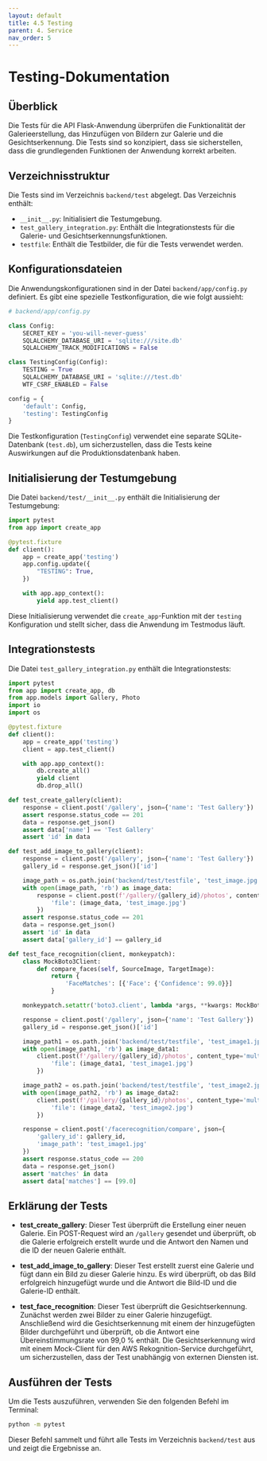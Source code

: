 ```yaml
---
layout: default
title: 4.5 Testing
parent: 4. Service
nav_order: 5
---
```

# Testing-Dokumentation

## Überblick

Die Tests für die API Flask-Anwendung überprüfen die Funktionalität der Galerieerstellung, das Hinzufügen von Bildern zur Galerie und die Gesichtserkennung. Die Tests sind so konzipiert, dass sie sicherstellen, dass die grundlegenden Funktionen der Anwendung korrekt arbeiten.

## Verzeichnisstruktur

Die Tests sind im Verzeichnis `backend/test` abgelegt. Das Verzeichnis enthält:
- `__init__.py`: Initialisiert die Testumgebung.
- `test_gallery_integration.py`: Enthält die Integrationstests für die Galerie- und Gesichtserkennungsfunktionen.
- `testfile`: Enthält die Testbilder, die für die Tests verwendet werden.

## Konfigurationsdateien

Die Anwendungskonfigurationen sind in der Datei `backend/app/config.py` definiert. Es gibt eine spezielle Testkonfiguration, die wie folgt aussieht:

```python
# backend/app/config.py

class Config:
    SECRET_KEY = 'you-will-never-guess'
    SQLALCHEMY_DATABASE_URI = 'sqlite:///site.db'
    SQLALCHEMY_TRACK_MODIFICATIONS = False

class TestingConfig(Config):
    TESTING = True
    SQLALCHEMY_DATABASE_URI = 'sqlite:///test.db'
    WTF_CSRF_ENABLED = False

config = {
    'default': Config,
    'testing': TestingConfig
}
```

Die Testkonfiguration (`TestingConfig`) verwendet eine separate SQLite-Datenbank (`test.db`), um sicherzustellen, dass die Tests keine Auswirkungen auf die Produktionsdatenbank haben.

## Initialisierung der Testumgebung

Die Datei `backend/test/__init__.py` enthält die Initialisierung der Testumgebung:

```python
import pytest
from app import create_app

@pytest.fixture
def client():
    app = create_app('testing')
    app.config.update({
        "TESTING": True,
    })

    with app.app_context():
        yield app.test_client()
```

Diese Initialisierung verwendet die `create_app`-Funktion mit der `testing` Konfiguration und stellt sicher, dass die Anwendung im Testmodus läuft.

## Integrationstests

Die Datei `test_gallery_integration.py` enthält die Integrationstests:

```python
import pytest
from app import create_app, db
from app.models import Gallery, Photo
import io
import os

@pytest.fixture
def client():
    app = create_app('testing')
    client = app.test_client()

    with app.app_context():
        db.create_all()
        yield client
        db.drop_all()

def test_create_gallery(client):
    response = client.post('/gallery', json={'name': 'Test Gallery'})
    assert response.status_code == 201
    data = response.get_json()
    assert data['name'] == 'Test Gallery'
    assert 'id' in data

def test_add_image_to_gallery(client):
    response = client.post('/gallery', json={'name': 'Test Gallery'})
    gallery_id = response.get_json()['id']

    image_path = os.path.join('backend/test/testfile', 'test_image.jpg')
    with open(image_path, 'rb') as image_data:
        response = client.post(f'/gallery/{gallery_id}/photos', content_type='multipart/form-data', data={
            'file': (image_data, 'test_image.jpg')
        })
    assert response.status_code == 201
    data = response.get_json()
    assert 'id' in data
    assert data['gallery_id'] == gallery_id

def test_face_recognition(client, monkeypatch):
    class MockBoto3Client:
        def compare_faces(self, SourceImage, TargetImage):
            return {
                'FaceMatches': [{'Face': {'Confidence': 99.0}}]
            }

    monkeypatch.setattr('boto3.client', lambda *args, **kwargs: MockBoto3Client())

    response = client.post('/gallery', json={'name': 'Test Gallery'})
    gallery_id = response.get_json()['id']

    image_path1 = os.path.join('backend/test/testfile', 'test_image1.jpg')
    with open(image_path1, 'rb') as image_data1:
        client.post(f'/gallery/{gallery_id}/photos', content_type='multipart/form-data', data={
            'file': (image_data1, 'test_image1.jpg')
        })

    image_path2 = os.path.join('backend/test/testfile', 'test_image2.jpg')
    with open(image_path2, 'rb') as image_data2:
        client.post(f'/gallery/{gallery_id}/photos', content_type='multipart/form-data', data={
            'file': (image_data2, 'test_image2.jpg')
        })

    response = client.post('/facerecognition/compare', json={
        'gallery_id': gallery_id,
        'image_path': 'test_image1.jpg'
    })
    assert response.status_code == 200
    data = response.get_json()
    assert 'matches' in data
    assert data['matches'] == [99.0]
```

## Erklärung der Tests

- **test_create_gallery**: Dieser Test überprüft die Erstellung einer neuen Galerie. Ein POST-Request wird an `/gallery` gesendet und überprüft, ob die Galerie erfolgreich erstellt wurde und die Antwort den Namen und die ID der neuen Galerie enthält.

- **test_add_image_to_gallery**: Dieser Test erstellt zuerst eine Galerie und fügt dann ein Bild zu dieser Galerie hinzu. Es wird überprüft, ob das Bild erfolgreich hinzugefügt wurde und die Antwort die Bild-ID und die Galerie-ID enthält.

- **test_face_recognition**: Dieser Test überprüft die Gesichtserkennung. Zunächst werden zwei Bilder zu einer Galerie hinzugefügt. Anschließend wird die Gesichtserkennung mit einem der hinzugefügten Bilder durchgeführt und überprüft, ob die Antwort eine Übereinstimmungsrate von 99,0 % enthält. Die Gesichtserkennung wird mit einem Mock-Client für den AWS Rekognition-Service durchgeführt, um sicherzustellen, dass der Test unabhängig von externen Diensten ist.

## Ausführen der Tests

Um die Tests auszuführen, verwenden Sie den folgenden Befehl im Terminal:

```sh
python -m pytest
```

Dieser Befehl sammelt und führt alle Tests im Verzeichnis `backend/test` aus und zeigt die Ergebnisse an.

